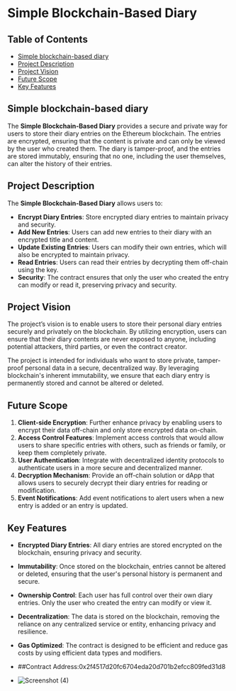 # Simple Blockchain-Based Diary

## Table of Contents

- [Simple blockchain-based diary](#simple-blockchain-based-diary)
- [Project Description](#project-description)
- [Project Vision](#project-vision)
- [Future Scope](#future-scope)
- [Key Features](#key-features)

## Simple blockchain-based diary

The **Simple Blockchain-Based Diary** provides a secure and private way for users to store their diary entries on the Ethereum blockchain. The entries are encrypted, ensuring that the content is private and can only be viewed by the user who created them. The diary is tamper-proof, and the entries are stored immutably, ensuring that no one, including the user themselves, can alter the history of their entries.

## Project Description

The **Simple Blockchain-Based Diary** allows users to:
- **Encrypt Diary Entries**: Store encrypted diary entries to maintain privacy and security.
- **Add New Entries**: Users can add new entries to their diary with an encrypted title and content.
- **Update Existing Entries**: Users can modify their own entries, which will also be encrypted to maintain privacy.
- **Read Entries**: Users can read their entries by decrypting them off-chain using the key.
- **Security**: The contract ensures that only the user who created the entry can modify or read it, preserving privacy and security.

## Project Vision

The project’s vision is to enable users to store their personal diary entries securely and privately on the blockchain. By utilizing encryption, users can ensure that their diary contents are never exposed to anyone, including potential attackers, third parties, or even the contract creator.

The project is intended for individuals who want to store private, tamper-proof personal data in a secure, decentralized way. By leveraging blockchain's inherent immutability, we ensure that each diary entry is permanently stored and cannot be altered or deleted.

## Future Scope

1. **Client-side Encryption**: Further enhance privacy by enabling users to encrypt their data off-chain and only store encrypted data on-chain.
2. **Access Control Features**: Implement access controls that would allow users to share specific entries with others, such as friends or family, or keep them completely private.
3. **User Authentication**: Integrate with decentralized identity protocols to authenticate users in a more secure and decentralized manner.
4. **Decryption Mechanism**: Provide an off-chain solution or dApp that allows users to securely decrypt their diary entries for reading or modification.
5. **Event Notifications**: Add event notifications to alert users when a new entry is added or an entry is updated.

## Key Features

- **Encrypted Diary Entries**: All diary entries are stored encrypted on the blockchain, ensuring privacy and security.
- **Immutability**: Once stored on the blockchain, entries cannot be altered or deleted, ensuring that the user's personal history is permanent and secure.
- **Ownership Control**: Each user has full control over their own diary entries. Only the user who created the entry can modify or view it.
- **Decentralization**: The data is stored on the blockchain, removing the reliance on any centralized service or entity, enhancing privacy and resilience.
- **Gas Optimized**: The contract is designed to be efficient and reduce gas costs by using efficient data types and modifiers.

- ##Contract Address:0x2f4517d20fc6704eda20d701b2efcc809fed31d8
- ![Screenshot (4)](https://github.com/user-attachments/assets/04afb454-820e-4781-9394-ba4ec5bb9852)

